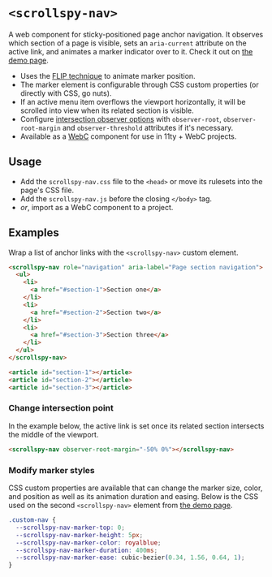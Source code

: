 # `<scrollspy-nav>`

A web component for sticky-positioned page anchor navigation. It observes which section of a page is visible, sets an `aria-current` attribute on the active link, and animates a marker indicator over to it. Check it out on [the demo page](https://hexagoncircle.github.io/scrollspy-nav/).

- Uses the [FLIP technique](https://css-tricks.com/animating-layouts-with-the-flip-technique/) to animate marker position.
- The marker element is configurable through CSS custom properties (or directly with CSS, go nuts).
- If an active menu item overflows the viewport horizontally, it will be scrolled into view when its related section is visible.
- Configure [intersection observer options](https://developer.mozilla.org/en-US/docs/Web/API/Intersection_Observer_API#intersection_observer_options) with `observer-root`, `observer-root-margin` and `observer-threshold` attributes if it's necessary.
- Available as a [WebC](https://www.11ty.dev/docs/languages/webc/) component for use in 11ty + WebC projects.

## Usage

- Add the `scrollspy-nav.css` file to the `<head>` or move its rulesets into the page's CSS file.
- Add the `scrollspy-nav.js` before the closing `</body>` tag.
- _or_, import as a WebC component to a project.

## Examples

Wrap a list of anchor links with the `<scrollspy-nav>` custom element.

```html
<scrollspy-nav role="navigation" aria-label="Page section navigation">
  <ul>
    <li>
      <a href="#section-1">Section one</a>
    </li>
    <li>
      <a href="#section-2">Section two</a>
    </li>
    <li>
      <a href="#section-3">Section three</a>
    </li>
  </ul>
</scrollspy-nav>

<article id="section-1"></article>
<article id="section-2"></article>
<article id="section-3"></article>
```

### Change intersection point

In the example below, the active link is set once its related section intersects the middle of the viewport.

```html
<scrollspy-nav observer-root-margin="-50% 0%"></scrollspy-nav>
```

### Modify marker styles

CSS custom properties are available that can change the marker size, color, and position as well as its animation duration and easing. Below is the CSS used on the second `<scrollspy-nav>` element from [the demo page](https://hexagoncircle.github.io/scrollspy-nav/).

```css
.custom-nav {
  --scrollspy-nav-marker-top: 0;
  --scrollspy-nav-marker-height: 5px;
  --scrollspy-nav-marker-color: royalblue;
  --scrollspy-nav-marker-duration: 400ms;
  --scrollspy-nav-marker-ease: cubic-bezier(0.34, 1.56, 0.64, 1);
}
```
